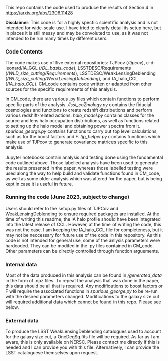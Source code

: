 This repo contains the code used to produce the results of Section 4 in https://arxiv.org/abs/2306.11428

**Disclaimer**: This code is for a highly specfiic scientific analysis and is not intended for wide-scale use. 
I have tried to clearly detail its setup here, but in places it is still messy and may be convoluted to use, as it was not
intended to be run many times by different users.

### Code Contents

The code makes use of five external repositories: TJPcov (*/tjpcov*), c-d-leonard/IA_GGL (*/DL_basis_code*), LSSTDESC/Requirements (*/WLD_size_cutting/Requirements*), 
LSSTDESC/WeakLensingDeblending (*/WLD_size_cutting/WeakLensingDeblending*), and IA_halo_CCL (*/IA_halo_CCL*). CM_code contains code written or adapted from other sources for the specific
requirements of this analysis.

In CM_code, there are various .py files which contain functions to perform specific parts of the analysis. */lsst_coZmology.py* contains the fiducial cosmologies
and functions to create redshift distributions and perform various redshift-related actions. *halo_model.py* contains classes for the source and lens halo occupation
distributions, as well as functions related to setting up the halo model and obtaining power spectra from it. *spurious_george.py* contains functions to carry out
top level calculations, such as for the boost factors and F. *tjp_helper.py* contains functions which make use of TJPcov to generate covariance matrices specific
to this analysis.

Jupyter notebooks contain analysis and testing done using the fundamental code outlined above. Those labelled analysis have been used to generate the results presented in the
paper, whereas those labelled testing were used along the way to help build and validate functions found in CM_code, as well as some older analysis which was altered for the
paper, but is being kept in case it is useful in future.

### Running the code (June 2023, subject to change)

Users should refer to the setup.py files of TJPCov and WeakLensingDeblending to ensure required packages are installed. At the time of writing this readme, the IA halo profile should have been
integrated into the latest release of CCL. However, at the time of writing the code, this was not the case. I am keeping the IA_halo_CCL file for completeness, but it may not be neccessary for
future use of the code in this repository. As this code is not intended for general use, some of the anlysis parameters were hardcoded. They can be modifed in the .py files contained in CM_code. Other
parameters can be directly controlled through function arguements.

### Internal data

Most of the data produced in this analysis can be found in */generated_data* in the form of .npz files. To repeat the analysis that was done in the paper, this data should be all
that is required. Any modifications to boost factors or F will require the associated functions in *spurious_george.py* to be re-run with the desired parameters changed. Modifications to the
galaxy size cut will required additional data which cannot be found in this repo. Please see below.

### External data

To produce the LSST WeakLensingDeblending catalogues used to account for the galaxy size cut, a OneDegSq.fits file will be required.
As far as I am aware, this is only available on NERSC. Please contact me directly if this is needed and I can provide you with this file. Alternatively, 
I can provide the LSST cataloguese themselves upon request.


